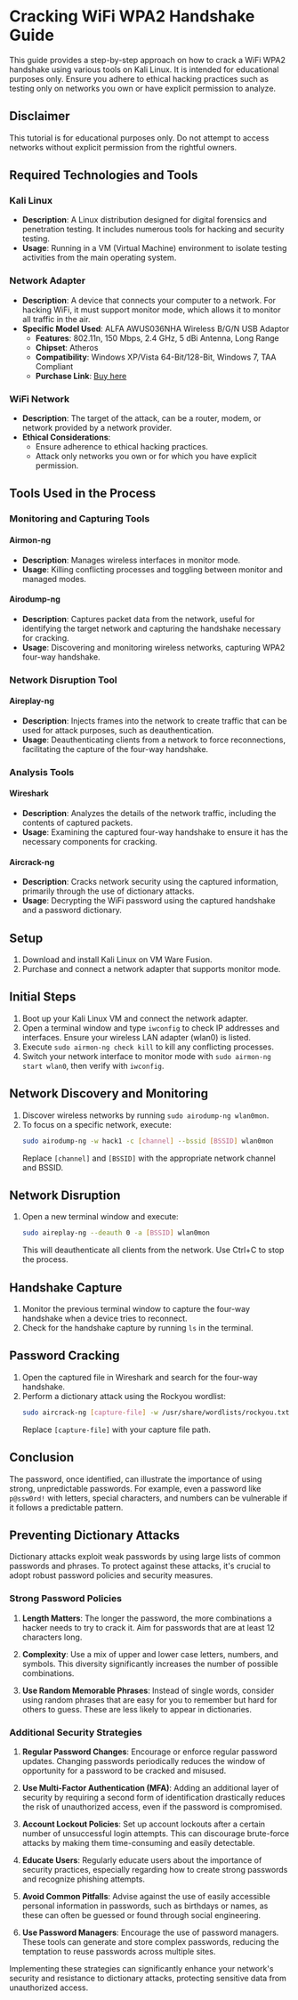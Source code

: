 # Cracking WiFi WPA2 Handshake Guide

This guide provides a step-by-step approach on how to crack a WiFi WPA2 handshake using various tools on Kali Linux. It is intended for educational purposes only. Ensure you adhere to ethical hacking practices such as testing only on networks you own or have explicit permission to analyze.

## Disclaimer

This tutorial is for educational purposes only. Do not attempt to access networks without explicit permission from the rightful owners.

## Required Technologies and Tools

### Kali Linux
- **Description**: A Linux distribution designed for digital forensics and penetration testing. It includes numerous tools for hacking and security testing.
- **Usage**: Running in a VM (Virtual Machine) environment to isolate testing activities from the main operating system.

### Network Adapter
- **Description**: A device that connects your computer to a network. For hacking WiFi, it must support monitor mode, which allows it to monitor all traffic in the air.
- **Specific Model Used**: ALFA AWUS036NHA Wireless B/G/N USB Adaptor
  - **Features**: 802.11n, 150 Mbps, 2.4 GHz, 5 dBi Antenna, Long Range
  - **Chipset**: Atheros
  - **Compatibility**: Windows XP/Vista 64-Bit/128-Bit, Windows 7, TAA Compliant
  - **Purchase Link**: [Buy here](https://www.amazon.com/gp/product/B004Y6MIXS)

### WiFi Network
- **Description**: The target of the attack, can be a router, modem, or network provided by a network provider.
- **Ethical Considerations**:
  - Ensure adherence to ethical hacking practices.
  - Attack only networks you own or for which you have explicit permission.

## Tools Used in the Process

### Monitoring and Capturing Tools

#### Airmon-ng
- **Description**: Manages wireless interfaces in monitor mode.
- **Usage**: Killing conflicting processes and toggling between monitor and managed modes.

#### Airodump-ng
- **Description**: Captures packet data from the network, useful for identifying the target network and capturing the handshake necessary for cracking.
- **Usage**: Discovering and monitoring wireless networks, capturing WPA2 four-way handshake.

### Network Disruption Tool

#### Aireplay-ng
- **Description**: Injects frames into the network to create traffic that can be used for attack purposes, such as deauthentication.
- **Usage**: Deauthenticating clients from a network to force reconnections, facilitating the capture of the four-way handshake.

### Analysis Tools

#### Wireshark
- **Description**: Analyzes the details of the network traffic, including the contents of captured packets.
- **Usage**: Examining the captured four-way handshake to ensure it has the necessary components for cracking.

#### Aircrack-ng
- **Description**: Cracks network security using the captured information, primarily through the use of dictionary attacks.
- **Usage**: Decrypting the WiFi password using the captured handshake and a password dictionary.

## Setup

1. Download and install Kali Linux on VM Ware Fusion.
2. Purchase and connect a network adapter that supports monitor mode.

## Initial Steps

1. Boot up your Kali Linux VM and connect the network adapter.
2. Open a terminal window and type `iwconfig` to check IP addresses and interfaces. Ensure your wireless LAN adapter (wlan0) is listed.
3. Execute `sudo airmon-ng check kill` to kill any conflicting processes.
4. Switch your network interface to monitor mode with `sudo airmon-ng start wlan0`, then verify with `iwconfig`.

## Network Discovery and Monitoring

1. Discover wireless networks by running `sudo airodump-ng wlan0mon`.
2. To focus on a specific network, execute:
   ```bash
   sudo airodump-ng -w hack1 -c [channel] --bssid [BSSID] wlan0mon
   ```
   Replace `[channel]` and `[BSSID]` with the appropriate network channel and BSSID.

## Network Disruption

1. Open a new terminal window and execute:
   ```bash
   sudo aireplay-ng --deauth 0 -a [BSSID] wlan0mon
   ```
   This will deauthenticate all clients from the network. Use Ctrl+C to stop the process.

## Handshake Capture

1. Monitor the previous terminal window to capture the four-way handshake when a device tries to reconnect.
2. Check for the handshake capture by running `ls` in the terminal.

## Password Cracking

1. Open the captured file in Wireshark and search for the four-way handshake.
2. Perform a dictionary attack using the Rockyou wordlist:
   ```bash
   sudo aircrack-ng [capture-file] -w /usr/share/wordlists/rockyou.txt
   ```
   Replace `[capture-file]` with your capture file path.

## Conclusion

The password, once identified, can illustrate the importance of using strong, unpredictable passwords. For example, even a password like `p@ssw0rd!` with letters, special characters, and numbers can be vulnerable if it follows a predictable pattern.

## Preventing Dictionary Attacks

Dictionary attacks exploit weak passwords by using large lists of common passwords and phrases. To protect against these attacks, it's crucial to adopt robust password policies and security measures.

### Strong Password Policies

1. **Length Matters**: The longer the password, the more combinations a hacker needs to try to crack it. Aim for passwords that are at least 12 characters long.

2. **Complexity**: Use a mix of upper and lower case letters, numbers, and symbols. This diversity significantly increases the number of possible combinations.

3. **Use Random Memorable Phrases**: Instead of single words, consider using random phrases that are easy for you to remember but hard for others to guess. These are less likely to appear in dictionaries.

### Additional Security Strategies

1. **Regular Password Changes**: Encourage or enforce regular password updates. Changing passwords periodically reduces the window of opportunity for a password to be cracked and misused.

2. **Use Multi-Factor Authentication (MFA)**: Adding an additional layer of security by requiring a second form of identification drastically reduces the risk of unauthorized access, even if the password is compromised.

3. **Account Lockout Policies**: Set up account lockouts after a certain number of unsuccessful login attempts. This can discourage brute-force attacks by making them time-consuming and easily detectable.

4. **Educate Users**: Regularly educate users about the importance of security practices, especially regarding how to create strong passwords and recognize phishing attempts.

5. **Avoid Common Pitfalls**: Advise against the use of easily accessible personal information in passwords, such as birthdays or names, as these can often be guessed or found through social engineering.

6. **Use Password Managers**: Encourage the use of password managers. These tools can generate and store complex passwords, reducing the temptation to reuse passwords across multiple sites.

Implementing these strategies can significantly enhance your network's security and resistance to dictionary attacks, protecting sensitive data from unauthorized access.
